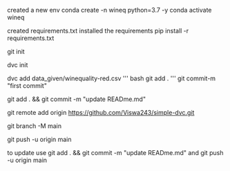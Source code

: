 created a new env
conda create -n wineq python=3.7 -y
conda activate wineq

created requirements.txt
installed the requirements
pip install -r requirements.txt


git init

dvc init

dvc add data_given/winequality-red.csv
'''
bash
git add .
'''
git commit-m "first commit"

git add . && git commit -m "update READme.md" 

git remote add origin https://github.com/Viswa243/simple-dvc.git

git branch -M main

git push -u origin main

to update use git add . && git commit -m "update READme.md"  and git push -u origin main

